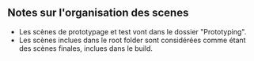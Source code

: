 ## Notes sur l'organisation des scenes

- Les scènes de prototypage et test vont dans le dossier "Prototyping".
- Les scènes inclues dans le root folder sont considérées comme étant des scènes finales, inclues dans le build.
